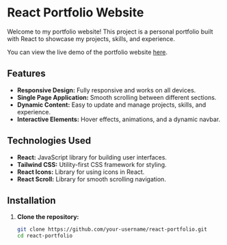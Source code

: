 # React Portfolio Website

Welcome to my portfolio website! This project is a personal portfolio built with React to showcase my projects, skills, and experience.


You can view the live demo of the portfolio website [here](https://dummy-portfolio-green.vercel.app/).

## Features

- **Responsive Design:** Fully responsive and works on all devices.
- **Single Page Application:** Smooth scrolling between different sections.
- **Dynamic Content:** Easy to update and manage projects, skills, and experience.
- **Interactive Elements:** Hover effects, animations, and a dynamic navbar.

## Technologies Used

- **React:** JavaScript library for building user interfaces.
- **Tailwind CSS:** Utility-first CSS framework for styling.
- **React Icons:** Library for using icons in React.
- **React Scroll:** Library for smooth scrolling navigation.

## Installation

1. **Clone the repository:**

   ```bash
   git clone https://github.com/your-username/react-portfolio.git
   cd react-portfolio
